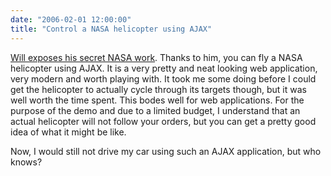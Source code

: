 ```yaml
---
date: "2006-02-01 12:00:00"
title: "Control a NASA helicopter using AJAX"
---
```




[Will exposes his secret NASA work](http://www.entish.org/wordpress/?p=322). Thanks to him, you can fly a NASA helicopter using AJAX. It is a very pretty and neat looking web application, very modern and worth playing with. It took me some doing before I could get the helicopter to actually cycle through its targets though, but it was well worth the time spent. This bodes well for web applications. For the purpose of the demo and due to a limited budget, I understand that an actual helicopter will not follow your orders, but you can get a pretty good idea of what it might be like.

Now, I would still not drive my car using such an AJAX application, but who knows?
